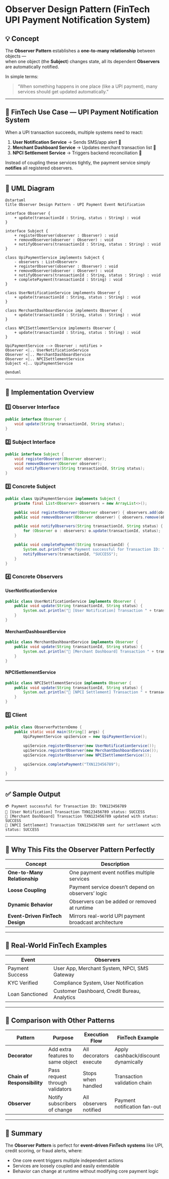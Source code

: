 # Observer Design Pattern (FinTech UPI Payment Notification System)

## 💡 Concept
The **Observer Pattern** establishes a **one-to-many relationship** between objects —  
when one object (the **Subject**) changes state, all its dependent **Observers** are automatically notified.

In simple terms:
> “When something happens in one place (like a UPI payment), many services should get updated automatically.”

---

## 🏦 FinTech Use Case — UPI Payment Notification System

When a UPI transaction succeeds, multiple systems need to react:
1. **User Notification Service** → Sends SMS/app alert 📱  
2. **Merchant Dashboard Service** → Updates merchant transaction list 💼  
3. **NPCI Settlement Service** → Triggers backend reconciliation 🏦  

Instead of coupling these services tightly, the payment service simply **notifies** all registered observers.

---

## 📘 UML Diagram

```plantuml
@startuml
title Observer Design Pattern - UPI Payment Event Notification

interface Observer {
    + update(transactionId : String, status : String) : void
}

interface Subject {
    + registerObserver(observer : Observer) : void
    + removeObserver(observer : Observer) : void
    + notifyObservers(transactionId : String, status : String) : void
}

class UpiPaymentService implements Subject {
    - observers : List<Observer>
    + registerObserver(observer : Observer) : void
    + removeObserver(observer : Observer) : void
    + notifyObservers(transactionId : String, status : String) : void
    + completePayment(transactionId : String) : void
}

class UserNotificationService implements Observer {
    + update(transactionId : String, status : String) : void
}

class MerchantDashboardService implements Observer {
    + update(transactionId : String, status : String) : void
}

class NPCISettlementService implements Observer {
    + update(transactionId : String, status : String) : void
}

UpiPaymentService --> Observer : notifies >
Observer <|.. UserNotificationService
Observer <|.. MerchantDashboardService
Observer <|.. NPCISettlementService
Subject <|.. UpiPaymentService

@enduml
```

---

## 🔹 Implementation Overview

### 1️⃣ Observer Interface
```java
public interface Observer {
    void update(String transactionId, String status);
}
```

### 2️⃣ Subject Interface
```java
public interface Subject {
    void registerObserver(Observer observer);
    void removeObserver(Observer observer);
    void notifyObservers(String transactionId, String status);
}
```

### 3️⃣ Concrete Subject
```java
public class UpiPaymentService implements Subject {
    private final List<Observer> observers = new ArrayList<>();

    public void registerObserver(Observer observer) { observers.add(observer); }
    public void removeObserver(Observer observer) { observers.remove(observer); }

    public void notifyObservers(String transactionId, String status) {
        for (Observer o : observers) o.update(transactionId, status);
    }

    public void completePayment(String transactionId) {
        System.out.println("💳 Payment successful for Transaction ID: " + transactionId);
        notifyObservers(transactionId, "SUCCESS");
    }
}
```

### 4️⃣ Concrete Observers
#### UserNotificationService
```java
public class UserNotificationService implements Observer {
    public void update(String transactionId, String status) {
        System.out.println("📱 [User Notification] Transaction " + transactionId + " status: " + status);
    }
}
```
#### MerchantDashboardService
```java
public class MerchantDashboardService implements Observer {
    public void update(String transactionId, String status) {
        System.out.println("💼 [Merchant Dashboard] Transaction " + transactionId + " updated with status: " + status);
    }
}
```
#### NPCISettlementService
```java
public class NPCISettlementService implements Observer {
    public void update(String transactionId, String status) {
        System.out.println("🏦 [NPCI Settlement] Transaction " + transactionId + " sent for settlement with status: " + status);
    }
}
```

### 5️⃣ Client
```java
public class ObserverPatternDemo {
    public static void main(String[] args) {
        UpiPaymentService upiService = new UpiPaymentService();

        upiService.registerObserver(new UserNotificationService());
        upiService.registerObserver(new MerchantDashboardService());
        upiService.registerObserver(new NPCISettlementService());

        upiService.completePayment("TXN123456789");
    }
}
```

---

## ✅ Sample Output
```
💳 Payment successful for Transaction ID: TXN123456789
📱 [User Notification] Transaction TXN123456789 status: SUCCESS
💼 [Merchant Dashboard] Transaction TXN123456789 updated with status: SUCCESS
🏦 [NPCI Settlement] Transaction TXN123456789 sent for settlement with status: SUCCESS
```

---

## 🧠 Why This Fits the Observer Pattern Perfectly

| Concept | Description |
|----------|--------------|
| **One-to-Many Relationship** | One payment event notifies multiple services |
| **Loose Coupling** | Payment service doesn’t depend on observers’ logic |
| **Dynamic Behavior** | Observers can be added or removed at runtime |
| **Event-Driven FinTech Design** | Mirrors real-world UPI payment broadcast architecture |

---

## 🏦 Real-World FinTech Examples

| Event | Observers |
|--------|------------|
| Payment Success | User App, Merchant System, NPCI, SMS Gateway |
| KYC Verified | Compliance System, User Notification |
| Loan Sanctioned | Customer Dashboard, Credit Bureau, Analytics |

---

## 🧩 Comparison with Other Patterns

| Pattern | Purpose | Execution Flow | FinTech Example |
|----------|----------|----------------|-----------------|
| **Decorator** | Add extra features to same object | All decorators execute | Apply cashback/discount dynamically |
| **Chain of Responsibility** | Pass request through validators | Stops when handled | Transaction validation chain |
| **Observer** | Notify subscribers of change | All observers notified | Payment notification fan-out |

---

## 🏁 Summary

The **Observer Pattern** is perfect for **event-driven FinTech systems** like UPI, credit scoring, or fraud alerts, where:
- One core event triggers multiple independent actions  
- Services are loosely coupled and easily extendable  
- Behavior can change at runtime without modifying core payment logic
